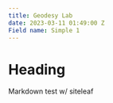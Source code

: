 ```yaml
---
title: Geodesy Lab
date: 2023-03-11 01:49:00 Z
Field name: Simple 1
---
```


# Heading

Markdown test w/ siteleaf